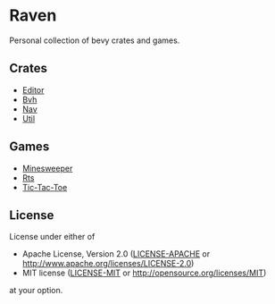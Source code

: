 # Raven

Personal collection of bevy crates and games.

## Crates

- [Editor](./crates/raven_editor/readme.md)
- [Bvh](./crates/raven_bvh/readme.md)
- [Nav](./crates/raven_nav/readme.md)
- [Util](./crates/raven_util/readme.md)

## Games

- [Minesweeper](./games/minesweeper/)
- [Rts](./games/rts/)
- [Tic-Tac-Toe](./games/tic-tac-toe/)

## License

License under either of

* Apache License, Version 2.0 ([LICENSE-APACHE](LICENSE-APACHE) or <http://www.apache.org/licenses/LICENSE-2.0>)
* MIT license ([LICENSE-MIT](LICENSE-MIT) or <http://opensource.org/licenses/MIT>)

at your option.